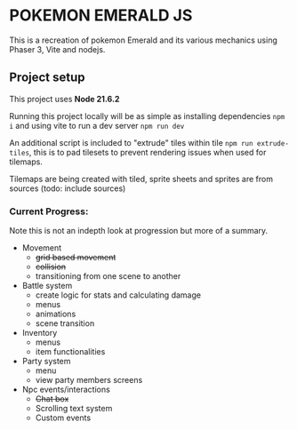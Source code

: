 # POKEMON EMERALD JS

This is a recreation of pokemon Emerald and its various mechanics using Phaser 3, Vite and nodejs.

## Project setup

This project uses <b>Node 21.6.2</b>

Running this project locally will be as simple as installing dependencies ```npm i``` and using vite to run a dev server ```npm run dev```

An additional script is included to "extrude" tiles within tile ```npm run extrude-tiles```, this is to pad tilesets
to prevent rendering issues when used for tilemaps.

Tilemaps are being created with tiled, sprite sheets and sprites are from sources (todo: include sources)


### Current Progress:

Note this is not an indepth look at progression but more of a summary.

- Movement
  - ~~grid based movement~~
  - ~~collision~~
  - transitioning from one scene to another
- Battle system
  - create logic for stats and calculating damage
  - menus
  - animations
  - scene transition
- Inventory
  - menus
  - item functionalities
- Party system
  - menu
  - view party members screens
- Npc events/interactions
  - ~~Chat box~~
  - Scrolling text system
  - Custom events